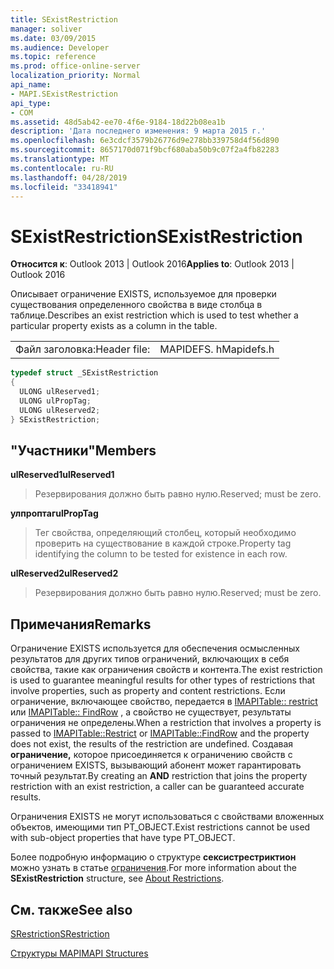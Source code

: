 ```yaml
---
title: SExistRestriction
manager: soliver
ms.date: 03/09/2015
ms.audience: Developer
ms.topic: reference
ms.prod: office-online-server
localization_priority: Normal
api_name:
- MAPI.SExistRestriction
api_type:
- COM
ms.assetid: 48d5ab42-ee70-4f6e-9184-18d22b08ea1b
description: 'Дата последнего изменения: 9 марта 2015 г.'
ms.openlocfilehash: 6e3cdcf3579b26776d9e278bb339758d4f56d890
ms.sourcegitcommit: 8657170d071f9bcf680aba50b9c07f2a4fb82283
ms.translationtype: MT
ms.contentlocale: ru-RU
ms.lasthandoff: 04/28/2019
ms.locfileid: "33418941"
---
```

# <a name="sexistrestriction"></a><span data-ttu-id="a2895-103">SExistRestriction</span><span class="sxs-lookup"><span data-stu-id="a2895-103">SExistRestriction</span></span>

  
  
<span data-ttu-id="a2895-104">**Относится к**: Outlook 2013 | Outlook 2016</span><span class="sxs-lookup"><span data-stu-id="a2895-104">**Applies to**: Outlook 2013 | Outlook 2016</span></span> 
  
<span data-ttu-id="a2895-105">Описывает ограничение EXISTS, используемое для проверки существования определенного свойства в виде столбца в таблице.</span><span class="sxs-lookup"><span data-stu-id="a2895-105">Describes an exist restriction which is used to test whether a particular property exists as a column in the table.</span></span> 
  
|||
|:-----|:-----|
|<span data-ttu-id="a2895-106">Файл заголовка:</span><span class="sxs-lookup"><span data-stu-id="a2895-106">Header file:</span></span>  <br/> |<span data-ttu-id="a2895-107">MAPIDEFS. h</span><span class="sxs-lookup"><span data-stu-id="a2895-107">Mapidefs.h</span></span>  <br/> |
   
```cpp
typedef struct _SExistRestriction
{
  ULONG ulReserved1;
  ULONG ulPropTag;
  ULONG ulReserved2;
} SExistRestriction;

```

## <a name="members"></a><span data-ttu-id="a2895-108">"Участники"</span><span class="sxs-lookup"><span data-stu-id="a2895-108">Members</span></span>

 <span data-ttu-id="a2895-109">**ulReserved1**</span><span class="sxs-lookup"><span data-stu-id="a2895-109">**ulReserved1**</span></span>
  
> <span data-ttu-id="a2895-110">Резервирования должно быть равно нулю.</span><span class="sxs-lookup"><span data-stu-id="a2895-110">Reserved; must be zero.</span></span> 
    
 <span data-ttu-id="a2895-111">**улпроптаг**</span><span class="sxs-lookup"><span data-stu-id="a2895-111">**ulPropTag**</span></span>
  
> <span data-ttu-id="a2895-112">Тег свойства, определяющий столбец, который необходимо проверить на существование в каждой строке.</span><span class="sxs-lookup"><span data-stu-id="a2895-112">Property tag identifying the column to be tested for existence in each row.</span></span>
    
 <span data-ttu-id="a2895-113">**ulReserved2**</span><span class="sxs-lookup"><span data-stu-id="a2895-113">**ulReserved2**</span></span>
  
> <span data-ttu-id="a2895-114">Резервирования должно быть равно нулю.</span><span class="sxs-lookup"><span data-stu-id="a2895-114">Reserved; must be zero.</span></span>
    
## <a name="remarks"></a><span data-ttu-id="a2895-115">Примечания</span><span class="sxs-lookup"><span data-stu-id="a2895-115">Remarks</span></span>

<span data-ttu-id="a2895-116">Ограничение EXISTS используется для обеспечения осмысленных результатов для других типов ограничений, включающих в себя свойства, такие как ограничения свойств и контента.</span><span class="sxs-lookup"><span data-stu-id="a2895-116">The exist restriction is used to guarantee meaningful results for other types of restrictions that involve properties, such as property and content restrictions.</span></span> <span data-ttu-id="a2895-117">Если ограничение, включающее свойство, передается в [IMAPITable:: restrict](imapitable-restrict.md) или [IMAPITable:: FindRow](imapitable-findrow.md) , а свойство не существует, результаты ограничения не определены.</span><span class="sxs-lookup"><span data-stu-id="a2895-117">When a restriction that involves a property is passed to [IMAPITable::Restrict](imapitable-restrict.md) or [IMAPITable::FindRow](imapitable-findrow.md) and the property does not exist, the results of the restriction are undefined.</span></span> <span data-ttu-id="a2895-118">Создавая **ограничение,** которое присоединяется к ограничению свойств с ограничением EXISTS, вызывающий абонент может гарантировать точный результат.</span><span class="sxs-lookup"><span data-stu-id="a2895-118">By creating an **AND** restriction that joins the property restriction with an exist restriction, a caller can be guaranteed accurate results.</span></span> 
  
<span data-ttu-id="a2895-119">Ограничения EXISTS не могут использоваться с свойствами вложенных объектов, имеющими тип PT_OBJECT.</span><span class="sxs-lookup"><span data-stu-id="a2895-119">Exist restrictions cannot be used with sub-object properties that have type PT_OBJECT.</span></span> 
  
<span data-ttu-id="a2895-120">Более подробную информацию о структуре **сексистрестриктион** можно узнать в статье [ограничения](about-restrictions.md).</span><span class="sxs-lookup"><span data-stu-id="a2895-120">For more information about the **SExistRestriction** structure, see [About Restrictions](about-restrictions.md).</span></span> 
  
## <a name="see-also"></a><span data-ttu-id="a2895-121">См. также</span><span class="sxs-lookup"><span data-stu-id="a2895-121">See also</span></span>



[<span data-ttu-id="a2895-122">SRestriction</span><span class="sxs-lookup"><span data-stu-id="a2895-122">SRestriction</span></span>](srestriction.md)


[<span data-ttu-id="a2895-123">Структуры MAPI</span><span class="sxs-lookup"><span data-stu-id="a2895-123">MAPI Structures</span></span>](mapi-structures.md)

